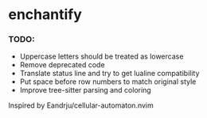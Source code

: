 # enchantify

### TODO:
- Uppercase letters should be treated as lowercase
- Remove deprecated code
- Translate status line and try to get lualine compatibility
- Put space before row numbers to match original style
- Improve tree-sitter parsing and coloring

Inspired by Eandrju/cellular-automaton.nvim
